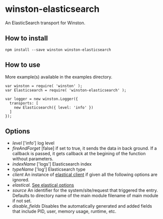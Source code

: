 # winston-elasticsearch
An ElasticSearch transport for Winston.

## How to install
    npm install --save winston winston-elasticsearch

## How to use
More example(s) available in the examples directory.

    var winston = require( 'winston' );
    var Elasticsearch = require( 'winston-elasticsearch' );
    
    var logger = new winston.Logger({
      transports: [
        new Elasticsearch({ level: 'info' })
      ]
    });

## Options
* *level* ['info'] log level
* *fireAndForget* [false] if set to true, it sends the data in back ground. If a callback is passed, it gets callback at the begining of the function without parameters.
* *indexName* ['logs'] Elasticsearch index
* *typeName* ['log'] Elasticsearch type
* *client* An instance of [elastical client](https://github.com/ramv/node-elastical) if given all the following options are ignored.
* *elastical.* [See elastical options](http://raw.github.com.everydayimmirror.in/ramv/node-elastical/master/docs/classes/Client.html)
* *source* An identifier for the system/site/request that triggered the entry. Defaults to directory name of the main module filename of main module if not set.
* *disable_fields* Disables the automatically generated and added fields that include PID, user, memory usage, runtime, etc.